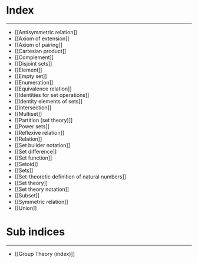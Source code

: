 # Index
---
- [[Antisymmetric relation]]
- [[Axiom of extension]]
- [[Axiom of pairing]]
- [[Cartesian product]]
- [[Complement]]
- [[Disjoint sets]]
- [[Element]]
- [[Empty set]]
- [[Enumeration]]
- [[Equivalence relation]]
- [[Identities for set operations]]
- [[Identity elements of sets]]
- [[Intersection]]
- [[Multiset]]
- [[Partition (set theory)]]
- [[Power sets]]
- [[Reflexive relation]]
- [[Relation]]
- [[Set builder notation]]
- [[Set difference]]
- [[Set function]]
- [[Setoid]]
- [[Sets]]
- [[Set-theoretic definition of natural numbers]]
- [[Set theory]]
- [[Set theory notation]]
- [[Subset]]
- [[Symmetric relation]]
- [[Union]]

# Sub indices
---
- [[Group Theory (index)]]